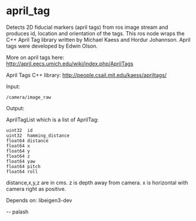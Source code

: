 april_tag
=========

Detects 2D fiducial markers (april tags) from ros image stream and produces id, location and orientation of the tags. This ros node wraps the C++ April Tag library written by Michael Kaess and Hordur Johannson. April tags were developed by Edwin Olson. 

More on april tags here:
http://april.eecs.umich.edu/wiki/index.php/AprilTags

April Tags C++ library:
http://people.csail.mit.edu/kaess/apriltags/

Input:

`/camera/image_raw`

Output:

AprilTagList which is a list of AprilTag:

```
uint32 	id
uint32 	hamming_distance
float64 distance
float64 x
float64 y
float64 z
float64 yaw
float64 pitch
float64 roll
```

distance,x,y,z are in cms. z is depth away from camera. x is horizontal with camera right as positive. 

Depends on: libeigen3-dev

-- palash







